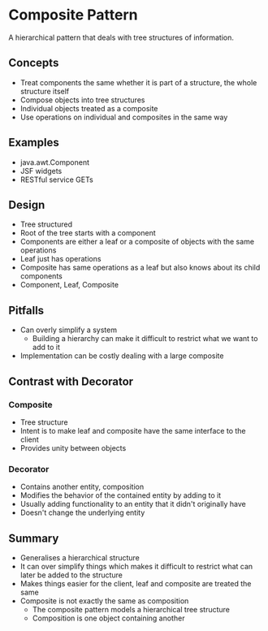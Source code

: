 # Composite Pattern #
A hierarchical pattern that deals with tree structures of information.

## Concepts ##
- Treat components the same whether it is part of a structure, the whole structure itself
- Compose objects into tree structures
- Individual objects treated as a composite
- Use operations on individual and composites in the same way

## Examples ##
- java.awt.Component
- JSF widgets
- RESTful service GETs

## Design ##
- Tree structured
- Root of the tree starts with a component
- Components are either a leaf or a composite of objects with the same operations
- Leaf just has operations
- Composite has same operations as a leaf but also knows about its child components
- Component, Leaf, Composite

## Pitfalls ##
- Can overly simplify a system
    - Building a hierarchy can make it difficult to restrict what we want to add to it
- Implementation can be costly dealing with a large composite

## Contrast with Decorator ##

### Composite ###
- Tree structure
- Intent is to make leaf and composite have the same interface to the client
- Provides unity between objects

### Decorator ###
- Contains another entity, composition
- Modifies the behavior of the contained entity by adding to it
- Usually adding functionality to an entity that it didn't originally have
- Doesn't change the underlying entity

## Summary ##
- Generalises a hierarchical structure
- It can over simplify things which makes it difficult to restrict what can later be added to the structure
- Makes things easier for the client, leaf and composite are treated the same
- Composite is not exactly the same as composition
    - The composite pattern models a hierarchical tree structure
    - Composition is one object containing another
